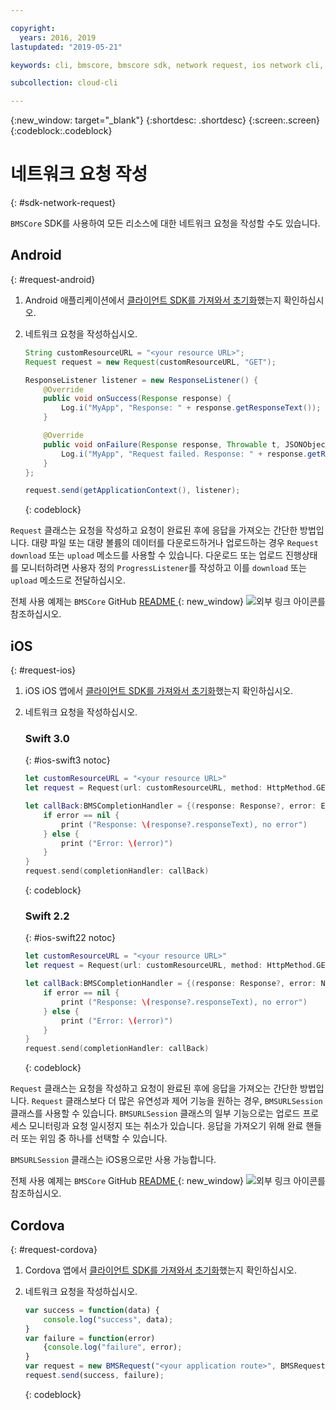 ```yaml
---

copyright:
  years: 2016, 2019
lastupdated: "2019-05-21"

keywords: cli, bmscore, bmscore sdk, network request, ios network cli, android network cli, cordova network cli, mobile network request, mobile cli

subcollection: cloud-cli

---
```


{:new_window: target="_blank"}
{:shortdesc: .shortdesc}
{:screen:.screen}
{:codeblock:.codeblock}

# 네트워크 요청 작성
{: #sdk-network-request}

`BMSCore` SDK를 사용하여 모든 리소스에 대한 네트워크 요청을 작성할 수도 있습니다.

## Android
{: #request-android}

1. Android 애플리케이션에서 [클라이언트 SDK를 가져와서 초기화](/docs/cli/sdk?topic=cloud-cli-sdk_BMSClient#init-BMSClient-android)했는지 확인하십시오.

2. 네트워크 요청을 작성하십시오.

	```Java
	String customResourceURL = "<your resource URL>";
	Request request = new Request(customResourceURL, "GET");

	ResponseListener listener = new ResponseListener() {
		@Override
		public void onSuccess(Response response) {
			Log.i("MyApp", "Response: " + response.getResponseText());
		}

		@Override
		public void onFailure(Response response, Throwable t, JSONObject extendedInfo) {
			Log.i("MyApp", "Request failed. Response: " + response.getResponseText() + ". Error: " + t.getLocalizedMessage());
		}
	};

	request.send(getApplicationContext(), listener);
	```
	{: codeblock}

`Request` 클래스는 요청을 작성하고 요청이 완료된 후에 응답을 가져오는 간단한 방법입니다. 대량 파일 또는 대량 볼륨의 데이터를 다운로드하거나 업로드하는 경우 `Request` `download` 또는 `upload` 메소드를 사용할 수 있습니다. 다운로드 또는 업로드 진행상태를 모니터하려면 사용자 정의 `ProgressListener`를 작성하고 이를 `download` 또는 `upload` 메소드로 전달하십시오.

전체 사용 예제는 `BMSCore` GitHub [README ](https://github.com/ibm-bluemix-mobile-services/bms-clientsdk-android-core){: new_window} ![외부 링크 아이콘](../../icons/launch-glyph.svg "외부 링크 아이콘")를 참조하십시오.


## iOS
{: #request-ios}

1. iOS iOS 앱에서 [클라이언트 SDK를 가져와서 초기화](/docs/cli/sdk?topic=cloud-cli-sdk_BMSClient#init-BMSClient-ios)했는지 확인하십시오.

2. 네트워크 요청을 작성하십시오.

	### Swift 3.0
	{: #ios-swift3 notoc}

	```Swift
	let customResourceURL = "<your resource URL>"
	let request = Request(url: customResourceURL, method: HttpMethod.GET)

	let callBack:BMSCompletionHandler = {(response: Response?, error: Error?) in
		if error == nil {
			print ("Response: \(response?.responseText), no error")
		} else {
			print ("Error: \(error)")
		}
	}
	request.send(completionHandler: callBack)
	```
	{: codeblock}

	### Swift 2.2
	{: #ios-swift22 notoc}

	```Swift
	let customResourceURL = "<your resource URL>"
	let request = Request(url: customResourceURL, method: HttpMethod.GET)

	let callBack:BMSCompletionHandler = {(response: Response?, error: NSError?) in
		if error == nil {
			print ("Response: \(response?.responseText), no error")
		} else {
			print ("Error: \(error)")
		}
	}
	request.send(completionHandler: callBack)
	```
	{: codeblock}

`Request` 클래스는 요청을 작성하고 요청이 완료된 후에 응답을 가져오는 간단한 방법입니다. `Request` 클래스보다 더 많은 유연성과 제어 기능을 원하는 경우, `BMSURLSession` 클래스를 사용할 수 있습니다. `BMSURLSession` 클래스의 일부 기능으로는 업로드 프로세스 모니터링과 요청 일시정지 또는 취소가 있습니다. 응답을 가져오기 위해 완료 핸들러 또는 위임 중 하나를 선택할 수 있습니다.

`BMSURLSession` 클래스는 iOS용으로만 사용 가능합니다.

전체 사용 예제는 `BMSCore` GitHub [README ](https://github.com/ibm-bluemix-mobile-services/bms-clientsdk-swift-core){: new_window} ![외부 링크 아이콘](../../icons/launch-glyph.svg "외부 링크 아이콘")를 참조하십시오.

## Cordova
{: #request-cordova}

1. Cordova 앱에서 [클라이언트 SDK를 가져와서 초기화](/docs/cli/sdk?topic=cloud-cli-sdk_BMSClient#init-BMSClient-cordova)했는지 확인하십시오.

2. 네트워크 요청을 작성하십시오.

	```Javascript
	var success = function(data) {
		console.log("success", data);
	}
	var failure = function(error)
		{console.log("failure", error);
	}
	var request = new BMSRequest("<your application route>", BMSRequest.GET);
	request.send(success, failure);
	```
	{: codeblock}
